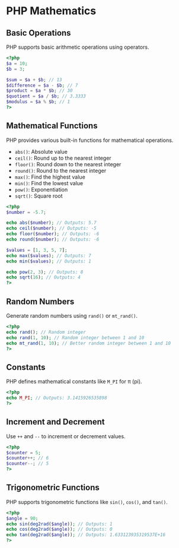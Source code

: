 # PHP Mathematics

## Basic Operations

PHP supports basic arithmetic operations using operators.

```php
<?php
$a = 10;
$b = 3;

$sum = $a + $b; // 13
$difference = $a - $b; // 7
$product = $a * $b; // 30
$quotient = $a / $b; // 3.3333
$modulus = $a % $b; // 1
?>
```

## Mathematical Functions

PHP provides various built-in functions for mathematical operations.

- `abs()`: Absolute value
- `ceil()`: Round up to the nearest integer
- `floor()`: Round down to the nearest integer
- `round()`: Round to the nearest integer
- `max()`: Find the highest value
- `min()`: Find the lowest value
- `pow()`: Exponentiation
- `sqrt()`: Square root

```php
<?php
$number = -5.7;

echo abs($number); // Outputs: 5.7
echo ceil($number); // Outputs: -5
echo floor($number); // Outputs: -6
echo round($number); // Outputs: -6

$values = [1, 3, 5, 7];
echo max($values); // Outputs: 7
echo min($values); // Outputs: 1

echo pow(2, 3); // Outputs: 8
echo sqrt(16); // Outputs: 4
?>
```

## Random Numbers

Generate random numbers using `rand()` or `mt_rand()`.

```php
<?php
echo rand(); // Random integer
echo rand(1, 10); // Random integer between 1 and 10
echo mt_rand(1, 10); // Better random integer between 1 and 10
?>
```

## Constants

PHP defines mathematical constants like `M_PI` for π (pi).

```php
<?php
echo M_PI; // Outputs: 3.1415926535898
?>
```

## Increment and Decrement

Use `++` and `--` to increment or decrement values.

```php
<?php
$counter = 5;
$counter++; // 6
$counter--; // 5
?>
```

## Trigonometric Functions

PHP supports trigonometric functions like `sin()`, `cos()`, and `tan()`.

```php
<?php
$angle = 90;
echo sin(deg2rad($angle)); // Outputs: 1
echo cos(deg2rad($angle)); // Outputs: 0
echo tan(deg2rad($angle)); // Outputs: 1.633123935319537E+16
?>
```